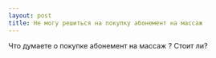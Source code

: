 ```yaml
---
layout: post 
title: Не могу решиться на покупку абонемент на массаж 
--- 
```

Что думаете о покупке абонемент на массаж ? Стоит ли?